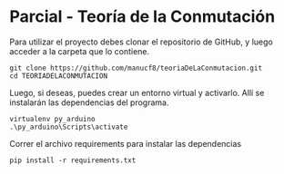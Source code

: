 # Parcial - Teoría de la Conmutación

Para utilizar el proyecto debes clonar el repositorio de GitHub, y luego acceder a la carpeta que lo contiene.
```
git clone https://github.com/manucf8/teoriaDeLaConmutacion.git
cd TEORIADELACONMUTACION
```

Luego, si deseas, puedes crear un entorno virtual y activarlo. Allí se instalarán las dependencias del programa.
```
virtualenv py_arduino
.\py_arduino\Scripts\activate
```

Correr el archivo requirements para instalar las dependencias
```
pip install -r requirements.txt
```
